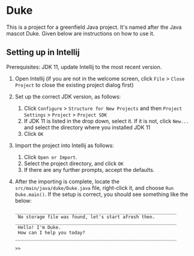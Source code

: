 # Duke

This is a project for a greenfield Java project. It's named after the Java mascot Duke. 
Given below are instructions on how to use it.

## Setting up in Intellij

Prerequisites: JDK 11, update Intellij to the most recent version.

1. Open Intellij (if you are not in the welcome screen, click `File` > `Close Project` 
   to close the existing project dialog first)
1. Set up the correct JDK version, as follows:
   1. Click `Configure` > `Structure for New Projects` and then `Project Settings` > `Project` > `Project SDK`
   1. If JDK 11 is listed in the drop down, select it. If it is not, click `New...` and select the 
      directory where you installed JDK 11
   1. Click `OK`
1. Import the project into Intellij as follows:
   1. Click `Open or Import`.
   1. Select the project directory, and click `OK`
   1. If there are any further prompts, accept the defaults.
1. After the importing is complete, locate the `src/main/java/duke/Duke.java` file, right-click it, and 
   choose `Run Duke.main()`. If the setup is correct, you should see something like the below:

    ```
    ____________________________________________________________
     No storage file was found, let's start afresh then.
    ____________________________________________________________
     Hello! I'm Duke.
     How can I help you today?
    ____________________________________________________________
    
    >>
    ```